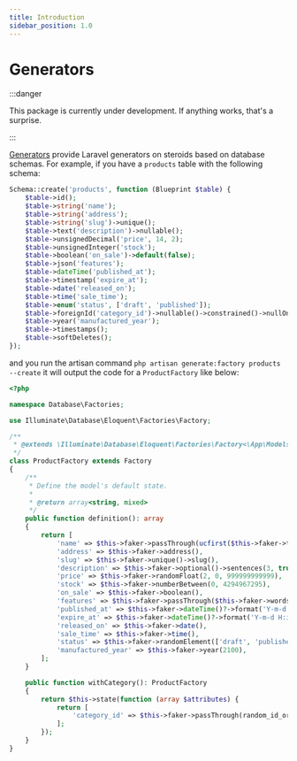 ```yaml
---
title: Introduction
sidebar_position: 1.0
---
```


# Generators

:::danger

This package is currently under development. If anything works, that's a surprise.

:::

[Generators](https://github.com/Javaabu/generators) provide Laravel generators on steroids based on database schemas.
For example, if you have a `products` table with the following schema:

```php
Schema::create('products', function (Blueprint $table) {
    $table->id();
    $table->string('name');
    $table->string('address');
    $table->string('slug')->unique();
    $table->text('description')->nullable();
    $table->unsignedDecimal('price', 14, 2);
    $table->unsignedInteger('stock');
    $table->boolean('on_sale')->default(false);
    $table->json('features');
    $table->dateTime('published_at');
    $table->timestamp('expire_at');
    $table->date('released_on');
    $table->time('sale_time');
    $table->enum('status', ['draft', 'published']);
    $table->foreignId('category_id')->nullable()->constrained()->nullOnDelete();
    $table->year('manufactured_year');
    $table->timestamps();
    $table->softDeletes();
});
```

and you run the artisan command `php artisan generate:factory products --create` it will output the code for a `ProductFactory` like below:

```php
<?php

namespace Database\Factories;

use Illuminate\Database\Eloquent\Factories\Factory;

/**
 * @extends \Illuminate\Database\Eloquent\Factories\Factory<\App\Models\Product>
 */
class ProductFactory extends Factory
{
    /**
     * Define the model's default state.
     *
     * @return array<string, mixed>
     */
    public function definition(): array
    {
        return [
            'name' => $this->faker->passThrough(ucfirst($this->faker->text(255))),
            'address' => $this->faker->address(),
            'slug' => $this->faker->unique()->slug(),
            'description' => $this->faker->optional()->sentences(3, true),
            'price' => $this->faker->randomFloat(2, 0, 999999999999),
            'stock' => $this->faker->numberBetween(0, 4294967295),
            'on_sale' => $this->faker->boolean(),
            'features' => $this->faker->passThrough($this->faker->words()),
            'published_at' => $this->faker->dateTime()?->format('Y-m-d H:i'),
            'expire_at' => $this->faker->dateTime()?->format('Y-m-d H:i'),
            'released_on' => $this->faker->date(),
            'sale_time' => $this->faker->time(),
            'status' => $this->faker->randomElement(['draft', 'published']),
            'manufactured_year' => $this->faker->year(2100),
        ];
    }

    public function withCategory(): ProductFactory
    {
        return $this->state(function (array $attributes) {
            return [
                'category_id' => $this->faker->passThrough(random_id_or_generate(\App\Models\Category::class, 'id')),
            ];
        });
    }
}

```

